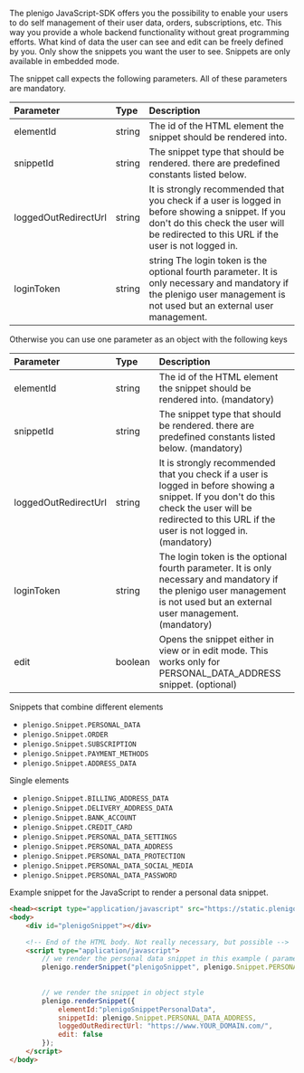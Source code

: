 The plenigo JavaScript-SDK offers you the possibility to enable your users to do self management of their user data, orders, subscriptions, etc. This way you
provide a whole backend functionality without great programming efforts. What kind of data the user can see and edit can be freely defined by you. Only show
the snippets you want the user to see. Snippets are only available in embedded mode.

The snippet call expects the following parameters. All of these parameters are mandatory.

|Parameter|Type|Description|
|:--------|:-----|:----------|
|elementId|string|The id of the HTML element the snippet should be rendered into.|
|snippetId|string|The snippet type that should be rendered. there are predefined constants listed below.|
|loggedOutRedirectUrl|string|It is strongly recommended that you check if a user is logged in before showing a snippet. If you don't do this check the user will be redirected to this URL if the user is not logged in.|
|loginToken|string|string	The login token is the optional fourth parameter. It is only necessary and mandatory if the plenigo user management is not used but an external user management.|


Otherwise you can use one parameter as an object with the following keys

|Parameter|Type|Description|
|:--------|:-----|:----------|
|elementId|string|The id of the HTML element the snippet should be rendered into. (mandatory)|
|snippetId|string|The snippet type that should be rendered. there are predefined constants listed below. (mandatory)|
|loggedOutRedirectUrl|string|It is strongly recommended that you check if a user is logged in before showing a snippet. If you don't do this check the user will be redirected to this URL if the user is not logged in. (mandatory)|
|loginToken|string|The login token is the optional fourth parameter. It is only necessary and mandatory if the plenigo user management is not used but an external user management. (mandatory)|
|edit|boolean|Opens the snippet either in view or in edit mode. This works only for PERSONAL_DATA_ADDRESS snippet. (optional)|


Snippets that combine different elements
* `plenigo.Snippet.PERSONAL_DATA`
* `plenigo.Snippet.ORDER`
* `plenigo.Snippet.SUBSCRIPTION`
* `plenigo.Snippet.PAYMENT_METHODS`
* `plenigo.Snippet.ADDRESS_DATA`

Single elements
* `plenigo.Snippet.BILLING_ADDRESS_DATA`
* `plenigo.Snippet.DELIVERY_ADDRESS_DATA`
* `plenigo.Snippet.BANK_ACCOUNT`
* `plenigo.Snippet.CREDIT_CARD`
* `plenigo.Snippet.PERSONAL_DATA_SETTINGS`
* `plenigo.Snippet.PERSONAL_DATA_ADDRESS`
* `plenigo.Snippet.PERSONAL_DATA_PROTECTION`
* `plenigo.Snippet.PERSONAL_DATA_SOCIAL_MEDIA`
* `plenigo.Snippet.PERSONAL_DATA_PASSWORD`

Example snippet for the JavaScript to render a personal data snippet.

```html
<head><script type="application/javascript" src="https://static.plenigo.com/static_resources/javascript/COMPANY_ID/plenigo_sdk.min.js" data-disable-metered="true"></script></head>
<body>
    <div id="plenigoSnippet"></div>

    <!-- End of the HTML body. Not really necessary, but possible -->
    <script type="application/javascript">
        // we render the personal data snippet in this example ( parameter style)
        plenigo.renderSnippet("plenigoSnippet", plenigo.Snippet.PERSONAL_DATA, "https://www.YOUR_DOMAIN.com/");
    
    
        // we render the snippet in object style
        plenigo.renderSnippet({ 
            elementId:"plenigoSnippetPersonalData", 
            snippetId: plenigo.Snippet.PERSONAL_DATA_ADDRESS, 
            loggedOutRedirectUrl: "https://www.YOUR_DOMAIN.com/", 
            edit: false 
        });
    </script>
</body>
```
